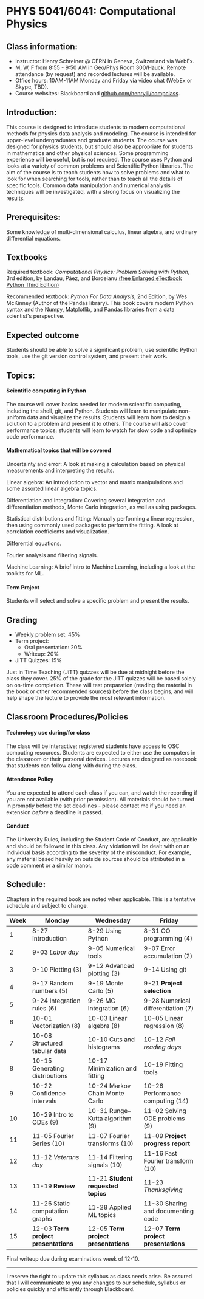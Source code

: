 # PHYS 5041/6041: Computational Physics

## Class information:
* Instructor: Henry Schreiner @ CERN in Geneva, Switzerland via WebEx.
* M, W, F from 8:55 - 9:50 AM in Geo/Phys Room 300/Hauck. Remote attendance (by request) and recorded lectures will be available.
* Office hours: 10AM-11AM Monday and Friday via video chat (WebEx or Skype, TBD).
* Course websites: Blackboard and [github.com/henryiii/compclass](https://github.com/henryiii/compclass).

## Introduction:
This course is designed to introduce students to modern computational methods for physics data analysis and modeling. The course is intended for upper-level undergraduates and graduate students. The course was designed for physics students, but should also be appropriate for students in mathematics and other physical sciences.  Some programming experience will be useful, but is not required. The course uses Python and looks at a variety of common problems and Scientific Python libraries. The aim of the course is to teach students how to solve problems and what to look for when searching for tools, rather than to teach all the details of specific tools. Common data manipulation and numerical analysis techniques will be investigated, with a strong focus on visualizing the results.

## Prerequisites:

Some knowledge of multi-dimensional calculus, linear algebra, and ordinary differential equations.

## Textbooks
Required textbook: *Computational Physics: Problem Solving with Python*, 3rd edition, by Landau, Páez, and Bordeianu [(free Enlarged eTextbook Python Third Edition)](https://www.eidos.ic.i.u-tokyo.ac.jp/~tau/lecture/computational_physics/docs/computational_physics.pdf)

Recommended textbook: *Python For Data Analysis*, 2nd Edition, by Wes McKinney (Author of the Pandas library). This book covers modern Python syntax and the Numpy, Matplotlib, and Pandas libraries from a data scientist's perspective.

## Expected outcome

Students should be able to solve a significant problem, use scientific Python tools, use the git version control system, and present their work. 

## Topics:

#### Scientific computing in Python
The course will cover basics needed for modern scientific computing, including the shell, git, and Python. Students will learn to manipulate non-uniform data and visualize the results. Students will learn how to design a solution to a problem and present it to others. The course will also cover performance topics; students will learn to watch for slow code and optimize code performance.

#### Mathematical topics that will be covered
Uncertainty and error: A look at making a calculation based on physical measurements and interpreting the results.

Linear algebra: An introduction to vector and matrix manipulations and some assorted linear algebra topics.

Differentiation and Integration:  Covering several integration and differentiation methods, Monte Carlo integration, as well as using packages.

Statistical distributions and fitting: Manually performing a linear regression, then using commonly used packages to perform the fitting. A look at correlation coefficients and visualization.

Differential equations.

Fourier analysis and filtering signals.

Machine Learning: A brief intro to Machine Learning, including a look at the toolkits for ML.

#### Term Project

Students will select and solve a specific problem and present the results.

## Grading
* Weekly problem set: 45%
* Term project:
    * Oral presentation: 20%
    * Writeup: 20%
* JiTT Quizzes: 15%

Just in Time Teaching (JiTT) quizzes will be due at midnight before the class they cover. 25% of the grade for the JiTT quizzes will be based solely on on-time completion. These will test preparation (reading the material in the book or other recommended sources) before the class begins, and will help shape the lecture to provide the most relevant information.

## Classroom Procedures/Policies

#### Technology use during/for class

The class will be interactive; registered students have access to OSC computing resources. Students are expected to either use the computers in the classroom or their personal devices. Lectures are designed as notebook that students can follow along with during the class.

#### Attendance Policy

You are expected to attend each class if you can, and watch the recording if you are not available (with prior permission). All materials should be turned in promptly before the set deadlines - please contact me if you need an extension *before* a deadline is passed.

#### Conduct

The University Rules, including the Student Code of Conduct, are applicable and should be followed in this class. Any violation will be dealt with on an individual basis according to the severity of the misconduct. For example, any material based heavily on outside sources should be attributed in a code comment or a similar manor.


## Schedule:

Chapters in the required book are noted when applicable. This is a tentative schedule and subject to change.

| Week | Monday                       | Wednesday                  | Friday              |
|------|------------------------------|----------------------------|---------------------|
| 1  | 8-27  Introduction             | 8-29 Using Python          | 8-31 OO programming (4) |
| 2  | 9-03  *Labor day*              | 9-05 Numerical tools       | 9-07 Error accumulation (2) |
| 3  | 9-10  Plotting (3)             | 9-12 Advanced plotting (3) |  9-14 Using git |
| 4  | 9-17  Random numbers (5)       | 9-19 Monte Carlo (5)       | 9-21  **Project selection** |
| 5  | 9-24  Integration rules (6)    | 9-26 MC Integration (6)    | 9-28 Numerical differentiation (7) |
| 6  | 10-01 Vectorization (8)        | 10-03 Linear algebra (8)   | 10-05 Linear regression (8) |
| 7  | 10-08 Structured tabular data  | 10-10 Cuts and histograms  | 10-12 *Fall reading days* |
| 8  | 10-15 Generating distributions | 10-17 Minimization and fitting | 10-19 Fitting tools |
| 9  | 10-22 Confidence intervals     | 10-24 Markov Chain Monte Carlo | 10-26 Performance computing (14) |
| 10 | 10-29 Intro to ODEs (9)        | 10-31 Runge–Kutta algorithm (9) | 11-02 Solving ODE problems (9) |
| 11 | 11-05 Fourier Series (10)      | 11-07 Fourier transforms (10) | 11-09 **Project progress report** |
| 12 | 11-12 *Veterans day*           | 11-14 Filtering signals (10) | 11-16 Fast Fourier transform (10) |
| 13 | 11-19 **Review** | 11-21 **Student requested topics** | 11-23 *Thanksgiving* |
| 14 | 11-26 Static computation graphs | 11-28 Applied ML topics | 11-30 Sharing and documenting code |
| 15 | 12-03 **Term project presentations** | 12-05 **Term project presentations** | 12-07 **Term project presentations** |

Final writeup due during examinations week of 12-10.

------------------------- 

I reserve the right to update this syllabus as class needs arise. Be assured that I will communicate to you any changes to our schedule, syllabus or policies quickly and efficiently through Blackboard.
